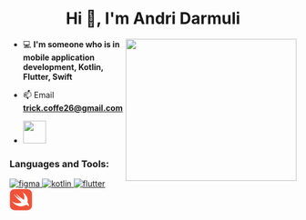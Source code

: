 <h1 align="center">Hi 👋, I'm Andri Darmuli</h1>

<img align="right" width=300 height=250 src="https://raw.githubusercontent.com/ndridm2/ndridm2/main/coding-freak.gif" />

- 💻 **I'm someone who is in mobile application development, Kotlin, Flutter, Swift**

- 📫 Email **trick.coffe26@gmail.com**
- <a href="https://trickoff.me/" target="_blank" rel="noreferrer"> <img src="https://trickoff.me/image/logo.png" width="40" height="40"/> </a>

<h3 align="left">Languages and Tools:</h3>
<p align="left">
  <a href="https://figma.com/" target="_blank" rel="noreferrer">
<img src="https://www.vectorlogo.zone/logos/figma/figma-icon.svg" alt="figma" width="40" height="40"/> </a>
  
<a href="https://developer.android.com/" target="_blank" rel="noreferrer"> 
<img src="https://www.vectorlogo.zone/logos/kotlinlang/kotlinlang-icon.svg" alt="kotlin" width="40" height="40"/>
  
  <a href="https://flutter.dev/" target="_blank" rel="noreferrer">
<img src="https://www.vectorlogo.zone/logos/flutterio/flutterio-icon.svg" alt="flutter" width="40" height="40"/> </a>

  <a href="https://www.apple.com/id/swift/" target="_blank" rel="noreferrer">
<img src="https://raw.githubusercontent.com/devicons/devicon/master/icons/swift/swift-original.svg" alt="swift" width="40" height="40"/> </a>
</p>
